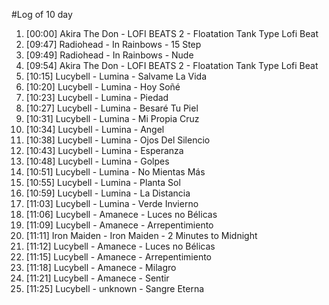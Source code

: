 #Log of 10 day

1. [00:00] Akira The Don - LOFI BEATS 2 - Floatation Tank Type Lofi Beat
1. [09:47] Radiohead - In Rainbows - 15 Step
1. [09:49] Radiohead - In Rainbows - Nude
1. [09:54] Akira The Don - LOFI BEATS 2 - Floatation Tank Type Lofi Beat
1. [10:15] Lucybell - Lumina - Salvame La Vida
1. [10:20] Lucybell - Lumina - Hoy Soñé
1. [10:23] Lucybell - Lumina - Piedad
1. [10:27] Lucybell - Lumina - Besaré Tu Piel
1. [10:31] Lucybell - Lumina - Mi Propia Cruz
1. [10:34] Lucybell - Lumina - Angel
1. [10:38] Lucybell - Lumina - Ojos Del Silencio
1. [10:43] Lucybell - Lumina - Esperanza
1. [10:48] Lucybell - Lumina - Golpes
1. [10:51] Lucybell - Lumina - No Mientas Más
1. [10:55] Lucybell - Lumina - Planta Sol
1. [10:59] Lucybell - Lumina - La Distancia
1. [11:03] Lucybell - Lumina - Verde Invierno
1. [11:06] Lucybell - Amanece - Luces no Bélicas
1. [11:09] Lucybell - Amanece - Arrepentimiento
1. [11:11] Iron Maiden - Iron Maiden - 2 Minutes to Midnight
1. [11:12] Lucybell - Amanece - Luces no Bélicas
1. [11:15] Lucybell - Amanece - Arrepentimiento
1. [11:18] Lucybell - Amanece - Milagro
1. [11:21] Lucybell - Amanece - Sentir
1. [11:25] Lucybell - unknown - Sangre Eterna

